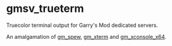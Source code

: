 # gmsv_trueterm
Truecolor terminal output for Garry's Mod dedicated servers.

An amalgamation of [gm_spew](https://github.com/danielga/gm_spew), [gm_xterm](https://github.com/Metastruct/gm_xterm) and [gm_xconsole_x64](https://github.com/Earu/gmsv_xconsole_x64).
